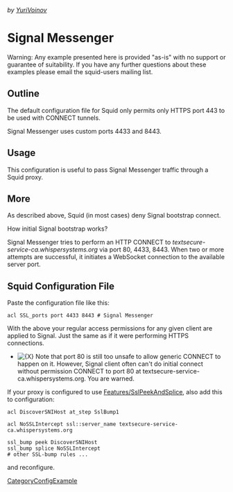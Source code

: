 *by
[YuriVoinov](/YuriVoinov)*

# Signal Messenger

Warning: Any example presented here is provided "as-is" with no support
or guarantee of suitability. If you have any further questions about
these examples please email the squid-users mailing list.

## Outline

The default configuration file for Squid only permits only HTTPS port
443 to be used with CONNECT tunnels.

Signal Messenger uses custom ports 4433 and 8443.

## Usage

This configuration is useful to pass Signal Messenger traffic through a
Squid proxy.

## More

As described above, Squid (in most cases) deny Signal bootstrap connect.

How initial Signal bootstrap works?

Signal Messenger tries to perform an HTTP CONNECT to
*textsecure-service-ca.whispersystems.org* via port 80, 4433, 8443. When
two or more attempts are successful, it initiates a WebSocket connection
to the available server port.

## Squid Configuration File

Paste the configuration file like this:

    acl SSL_ports port 4433 8443 # Signal Messenger

With the above your regular access permissions for any given client are
applied to Signal. Just the same as if it were performing HTTPS
connections.

  - ![{X}](https://wiki.squid-cache.org/wiki/squidtheme/img/icon-error.png)
    Note that port 80 is still too unsafe to allow generic CONNECT to
    happen on it. However, Signal client often can't do initial connect
    without permission CONNECT to port 80 at
    textsecure-service-ca.whispersystems.org. You are warned.

If your proxy is configured to use
[Features/SslPeekAndSplice](/Features/SslPeekAndSplice),
also add this to configuration:

    acl DiscoverSNIHost at_step SslBump1
    
    acl NoSSLIntercept ssl::server_name textsecure-service-ca.whispersystems.org
    
    ssl_bump peek DiscoverSNIHost
    ssl_bump splice NoSSLIntercept
    # other SSL-bump rules ...

and reconfigure.

[CategoryConfigExample](/CategoryConfigExample)
